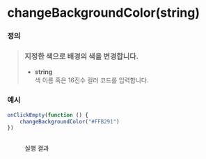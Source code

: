 # changeBackgroundColor(string)

### 정의

> ### 지정한 색으로 배경의 색을 변경합니다.
>
> * **string**\
>   색 이름 혹은 16진수 컬러 코드를 입력합니다.



### 예시

```javascript
onClickEmpty(function () {
    changeBackgroundColor("#FFB291")
})
```

<figure><img src="../../../.gitbook/assets/화면_기록_2022-12-19_오후_11_04_07_AdobeExpress.gif" alt=""><figcaption><p>실행 결과</p></figcaption></figure>
